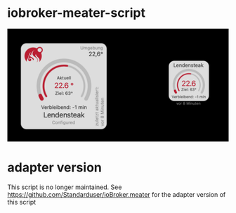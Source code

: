 # iobroker-meater-script

![screenshot](vis/_screenshot.png)
 
# adapter version

This script is no longer maintained.
See https://github.com/Standarduser/ioBroker.meater for the adapter version of this script